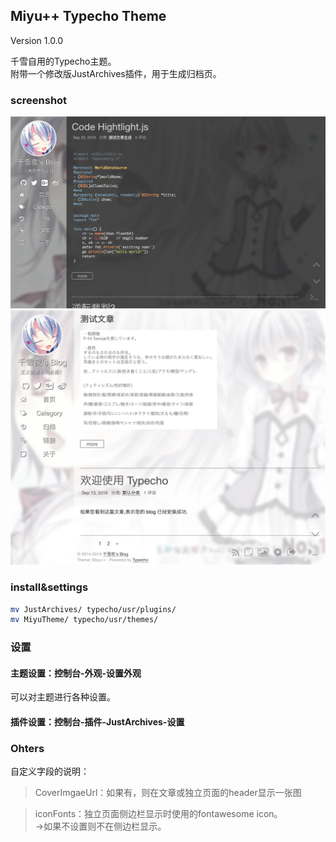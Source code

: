 
## Miyu++ Typecho Theme

Version 1.0.0

千雪自用的Typecho主题。  
附带一个修改版JustArchives插件，用于生成归档页。

### screenshot  
![DarkMode](MiyuTheme/screenshot.png "Miyu++ Theme (Dark Mode)")
![LightMode](screenshot-light.png "Miyu++ Theme (Light Mode)")


### install&settings

```bash
mv JustArchives/ typecho/usr/plugins/
mv MiyuTheme/ typecho/usr/themes/
```

### 设置

#### 主题设置：控制台-外观-设置外观
可以对主题进行各种设置。

#### 插件设置：控制台-插件-JustArchives-设置

### Ohters

自定义字段的说明：

> CoverImgaeUrl：如果有，则在文章或独立页面的header显示一张图  

>iconFonts：独立页面侧边栏显示时使用的fontawesome icon。  
            ->如果不设置则不在侧边栏显示。